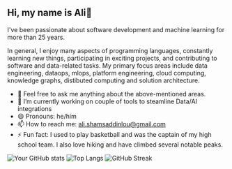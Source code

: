 ## Hi, my name is Ali👋

I've been passionate about software development and machine learning for more than 25 years.

In general, I enjoy many aspects of programming languages, constantly learning new things, participating in exciting projects, and contributing to software and data-related tasks. My primary focus areas include data engineering, dataops, mlops, platform engineering, cloud computing, knowledge graphs, distibuted computing and solution architecture.

- 💬 Feel free to ask me anything about the above-mentioned areas.
- 🔭 I’m currently working on couple of tools to steamline Data/AI integrations
- 😄 Pronouns: he/him
- 📫 How to reach me: ali.shamsaddinlou@gmail.com
- ⚡ Fun fact: I used to play basketball and was the captain of my high school team. I also love hiking and have climbed several notable peaks.
  
![Your GitHub stats](https://github-readme-stats.vercel.app/api?username=alishams8&show_icons=true&theme=radical)
![Top Langs](https://github-readme-stats.vercel.app/api/top-langs/?username=alishams8&layout=compact&theme=radical)
![GitHub Streak](https://github-readme-streak-stats.herokuapp.com/?user=alishams8&theme=radical)
